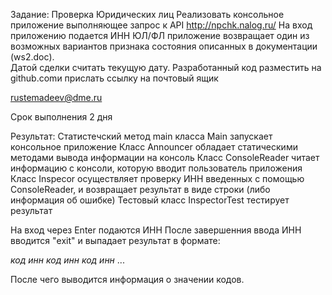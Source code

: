 Задание: Проверка Юридических лиц 
Реализовать консольное приложение выполняющее запрос к API http://npchk.nalog.ru/
 На вход приложению подается ИНН  ЮЛ/ФЛ приложение возвращает один из возможных вариантов признака состояния описанных в документации (ws2.doc).  
Датой сделки считать текущую дату.
Разработанный код разместить на github.comи прислать ссылку на почтовый ящик 

rustemadeev@dme.ru

Срок выполнения 2 дня


Результат:
Статистечский метод main класса Main запускает консольное приложение
Класс Announcer обладает статическими методами вывода информации на консоль
Класс ConsoleReader читает информацию с консоли, которую вводит пользователь приложения
Класс Inspecor осуществляет проверку ИНН введенных с помощью ConsoleReader, и возвращает результат в виде строки (либо информация об ошибке)
Тестовый класс InspectorTest тестирует результат

На вход через Enter подаются ИНН
После завершенния ввода ИНН вводится "exit" и выпадает результат в формате:

*код* *инн*
*код* *инн*
*код* *инн*
...

После чего выводится информация о значении кодов.
